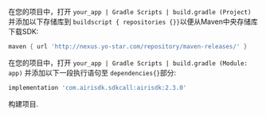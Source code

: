 在您的项目中，打开 ```your_app | Gradle Scripts | build.gradle (Project)``` 并添加以下存储库到 ```buildscript { repositories {}}```以便从Maven中央存储库下载SDK:

```gradle
maven { url 'http://nexus.yo-star.com/repository/maven-releases/' }
```

在您的项目中，打开 ```your_app | Gradle Scripts | build.gradle (Module: app)``` 并添加以下一段执行语句至 ```dependencies{}```部分:

```gradle
implementation 'com.airisdk.sdkcall:airisdk:2.3.0'
```
构建项目.
